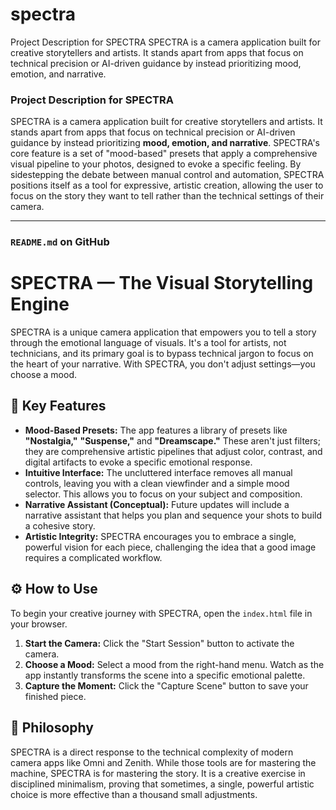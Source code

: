 # spectra
Project Description for SPECTRA SPECTRA is a camera application built for creative storytellers and artists. It stands apart from apps that focus on technical precision or AI-driven guidance by instead prioritizing mood, emotion, and narrative.

### **Project Description for SPECTRA**

SPECTRA is a camera application built for creative storytellers and artists. It stands apart from apps that focus on technical precision or AI-driven guidance by instead prioritizing **mood, emotion, and narrative**. SPECTRA's core feature is a set of "mood-based" presets that apply a comprehensive visual pipeline to your photos, designed to evoke a specific feeling. By sidestepping the debate between manual control and automation, SPECTRA positions itself as a tool for expressive, artistic creation, allowing the user to focus on the story they want to tell rather than the technical settings of their camera.

***
### **`README.md` on GitHub**

# SPECTRA — The Visual Storytelling Engine

SPECTRA is a unique camera application that empowers you to tell a story through the emotional language of visuals. It's a tool for artists, not technicians, and its primary goal is to bypass technical jargon to focus on the heart of your narrative. With SPECTRA, you don't adjust settings—you choose a mood.

## 🌟 Key Features

* **Mood-Based Presets:** The app features a library of presets like **"Nostalgia,"** **"Suspense,"** and **"Dreamscape."** These aren't just filters; they are comprehensive artistic pipelines that adjust color, contrast, and digital artifacts to evoke a specific emotional response.
* **Intuitive Interface:** The uncluttered interface removes all manual controls, leaving you with a clean viewfinder and a simple mood selector. This allows you to focus on your subject and composition.
* **Narrative Assistant (Conceptual):** Future updates will include a narrative assistant that helps you plan and sequence your shots to build a cohesive story.
* **Artistic Integrity:** SPECTRA encourages you to embrace a single, powerful vision for each piece, challenging the idea that a good image requires a complicated workflow.

## ⚙️ How to Use

To begin your creative journey with SPECTRA, open the `index.html` file in your browser.

1.  **Start the Camera:** Click the "Start Session" button to activate the camera.
2.  **Choose a Mood:** Select a mood from the right-hand menu. Watch as the app instantly transforms the scene into a specific emotional palette.
3.  **Capture the Moment:** Click the "Capture Scene" button to save your finished piece.

## 🤝 Philosophy

SPECTRA is a direct response to the technical complexity of modern camera apps like Omni and Zenith. While those tools are for mastering the machine, SPECTRA is for mastering the story. It is a creative exercise in disciplined minimalism, proving that sometimes, a single, powerful artistic choice is more effective than a thousand small adjustments.
